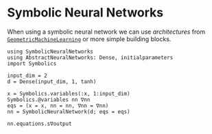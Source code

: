 # Symbolic Neural Networks

When using a symbolic neural network we can use *architectures* from [`GeometricMachineLearning`](https://github.com/JuliaGNI/GeometricMachineLearning.jl) or more simple building blocks.

```@example
using SymbolicNeuralNetworks
using AbstractNeuralNetworks: Dense, initialparameters
import Symbolics

input_dim = 2
d = Dense(input_dim, 1, tanh)

x = Symbolics.variables(:x, 1:input_dim)
Symbolics.@variables nn ∇nn
eqs = (x = x, nn = nn, ∇nn = ∇nn)
nn = SymbolicNeuralNetwork(d; eqs = eqs)

nn.equations.s∇output
```